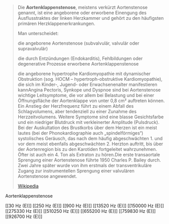 > Die **Aortenklappenstenose**, meistens verkürzt Aortenstenose genannt, ist eine angeborene oder erworbene Einengung des Ausflusstraktes der linken Herzkammer und gehört zu den häufigsten primären Herzklappenerkrankungen.
>
> Man unterscheidet:
>
> 
>
> die angeborene Aortenstenose (subvalvulär, valvulär oder supravalvulär)
>
> die durch Entzündungen (Endokarditis), Fehlbildungen oder degenerative Prozesse erworbene Aortenklappenstenose
>
> die angeborene hypertrophe Kardiomyopathie mit dynamischer Obstruktion (sog. HOCM – hypertroph-obstruktive Kardiomyopathie), die sich im Kinder-, Jugend- oder Erwachsenenalter manifestieren kannAngina Pectoris, Synkope und Dyspnoe sind bei Aortenstenose wichtige Leitsymptome, die vor allem bei Belastung und bei einer Öffnungsfläche der Aortenklappe von unter 0,8 cm² auftreten können. Ein Anstieg der Herzfrequenz führt zu einem Abfall des Schlagvolumens, aber tendenziell zu einer Zunahme des Herzzeitvolumens. Weitere Symptome sind eine blasse Gesichtsfarbe und ein niedriger Blutdruck mit verkleinerter Amplitude (Pulsdruck). Bei der Auskultation des Brustkorbs über dem Herzen ist ein meist lautes (bei der Phonokardiographie auch „spindelförmiges“) systolisches Geräusch, das nach dem häufig abgeschwächten 1. und vor dem meist ebenfalls abgeschwächten 2. Herzton auftritt, bis über der Aortenregion bis zu den Karotiden fortgeleitet wahrzunehmen. Öfter ist auch ein 4. Ton als Extraton zu hören.Die erste transaortale Sprengung einer Aortenstenose führte 1950 Charles P. Bailey durch. Zwei Jahre später wurde von ihm erstmals der transventrikuläre Zugang zur instrumentellen Sprengung einer valvulären Aortenstenose angewendet.
>
> [Wikipedia](https://de.wikipedia.org/wiki/Aortenklappenstenose)

Aortenklappenstenose

[[30 Hz (E)]]
[[250 Hz (E)]]
[[900 Hz (E)]]
[[13520 Hz (E)]]
[[150000 Hz (E)]]
[[275330 Hz (E)]]
[[510250 Hz (E)]]
[[655200 Hz (E)]]
[[759830 Hz (E)]]
[[926700 Hz (E)]]